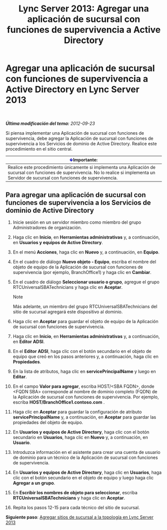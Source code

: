 ﻿---
title: 'Lync Server 2013: Agregar una aplicación de sucursal con funciones de supervivencia a Active Directory'
TOCTitle: Agregar una aplicación de sucursal con funciones de supervivencia a Active Directory
ms:assetid: 3e63507c-d60b-40ec-8bbe-586b1d707c3e
ms:mtpsurl: https://technet.microsoft.com/es-es/library/Gg425906(v=OCS.15)
ms:contentKeyID: 48275018
ms.date: 01/07/2017
mtps_version: v=OCS.15
ms.translationtype: HT
---

# Agregar una aplicación de sucursal con funciones de supervivencia a Active Directory en Lync Server 2013

 

_**Última modificación del tema:** 2012-09-23_

Si piensa implementar una Aplicación de sucursal con funciones de supervivencia, debe agregar la Aplicación de sucursal con funciones de supervivencia a los Servicios de dominio de Active Directory. Realice este procedimiento en el sitio central.

<table>
<thead>
<tr class="header">
<th><img src="images/Gg425917.important(OCS.15).gif" title="important" alt="important" />Importante:</th>
</tr>
</thead>
<tbody>
<tr class="odd">
<td>Realice este procedimiento únicamente si implementa una Aplicación de sucursal con funciones de supervivencia. No lo realice si implementa un Servidor de sucursal con funciones de supervivencia.</td>
</tr>
</tbody>
</table>


## Para agregar una aplicación de sucursal con funciones de supervivencia a los Servicios de dominio de Active Directory

1.  Inicie sesión en un servidor miembro como miembro del grupo Administradores de organización.

2.  Haga clic en **Inicio**, en **Herramientas administrativas** y, a continuación, en **Usuarios y equipos de Active Directory**.

3.  En el menú **Acciones**, haga clic en **Nuevo** y, a continuación, en **Equipo**.

4.  En el cuadro de diálogo **Nuevo objeto - Equipo**, escriba el nombre del objeto de equipo de la Aplicación de sucursal con funciones de supervivencia (por ejemplo, BranchOffice1) y haga clic en **Cambiar**.

5.  En el cuadro de diálogo **Seleccionar usuario o grupo**, agregue el grupo RTCUniversalSBATechnicians y haga clic en **Aceptar**.
    

    > [!NOTE]
    > Más adelante, un miembro del grupo RTCUniversalSBATechnicians del sitio de sucursal agregará este dispositivo al dominio.



6.  Haga clic en **Aceptar** para guardar el objeto de equipo de la Aplicación de sucursal con funciones de supervivencia.

7.  Haga clic en **Inicio**, en **Herramientas administrativas** y, a continuación, en **Editor ADSI**.

8.  En el **Editor ADSI**, haga clic con el botón secundario en el objeto de equipo que creó en los pasos anteriores y, a continuación, haga clic en **Propiedades**.

9.  En la lista de atributos, haga clic en **servicePrincipalName** y luego en **Editar**.

10. En el campo **Valor para agregar**, escriba HOST/\<SBA FQDN\>, donde \<FQDN SBA\> corresponde al nombre de dominio completo (FQDN) de la Aplicación de sucursal con funciones de supervivencia. Por ejemplo, escriba **HOST/BranchOffice1.contoso.com** .

11. Haga clic en **Aceptar** para guardar la configuración de atributo **servicePrincipalName** y, a continuación, en **Aceptar** para guardar las propiedades del objeto de equipo.

12. En **Usuarios y equipos de Active Directory**, haga clic con el botón secundario en **Usuarios**, haga clic en **Nuevo** y, a continuación, en **Usuario**.

13. Introduzca información en el asistente para crear una cuenta de usuario de dominio para un técnico de la Aplicación de sucursal con funciones de supervivencia.

14. En **Usuarios y equipos de Active Directory**, haga clic en **Usuarios**, haga clic con el botón secundario en el objeto de equipo y luego haga clic **Agregar a un grupo**.

15. En **Escribir los nombres de objeto para seleccionar**, escriba **RTCUniversalSBATechnicians** y haga clic en **Aceptar**.

16. Repita los pasos 12-15 para cada técnico del sitio de sucursal.

**Siguiente paso**: [Agregar sitios de sucursal a la topología en Lync Server 2013](lync-server-2013-add-branch-sites-to-your-topology.md)

